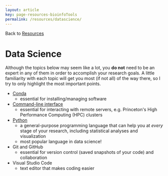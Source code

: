```yaml
---
layout: article
key: page-resources-bioinfoTools
permalink: /resources/datascience/
---
```


Back to [Resources](/resources/)

# Data Science

Although the topics below may seem like a lot, you **do not** need to be an expert in any of them in order to accomplish your research goals. A little familiarity with each topic will get you most (if not all) of the way there, so I try to only highlight the most important points.


- [Conda](/resources/datascience/conda)
    - essential for installing/managing software
- [Command-line interface](/resources/datascience/commandline)
    - essential for interacting with remote servers, e.g. Princeton's High Performance Computing (HPC) clusters
- [Python](/resources/datascience/python)
    - a general-purpose programming language that can help you at *every* stage of your research, including statistical analyses and visualization
    - most popular language in data science!
- Git and GitHub
    - essential for version control (saved snapshots of your code) and collaboration
- Visual Studio Code
    - text editor that makes coding easier




